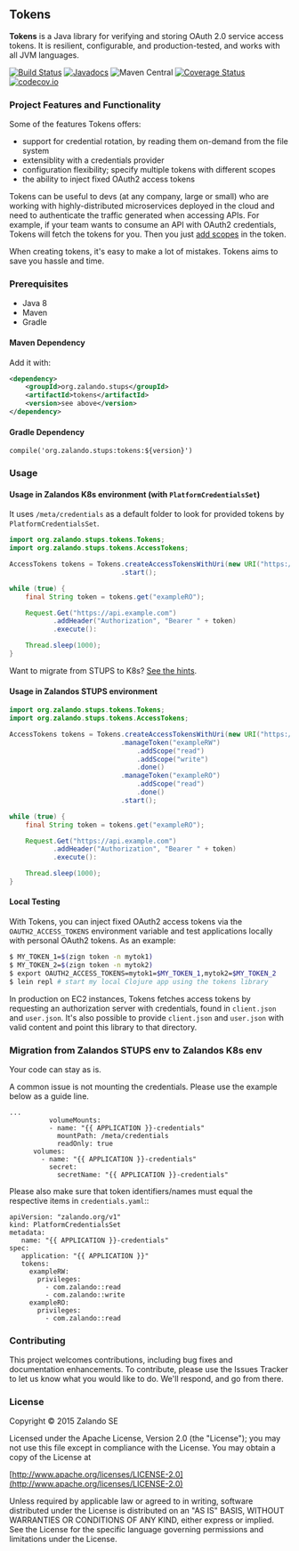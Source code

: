 ## Tokens

**Tokens** is a Java library for verifying and storing OAuth 2.0 service access tokens. It is resilient, configurable, and production-tested, and works with all JVM languages.

[![Build Status](https://travis-ci.org/zalando/tokens.svg?branch=master)](https://travis-ci.org/zalando/tokens)
[![Javadocs](http://www.javadoc.io/badge/org.zalando.stups/tokens.svg)](http://www.javadoc.io/doc/org.zalando.stups/tokens)
![Maven Central](https://img.shields.io/maven-central/v/org.zalando.stups/tokens.svg)
[![Coverage Status](https://coveralls.io/repos/zalando-stups/tokens/badge.svg?branch=master)](https://coveralls.io/r/zalando-stups/tokens?branch=master)
[![codecov.io](https://codecov.io/github/zalando/tokens/coverage.svg?branch=master)](https://codecov.io/github/zalando/tokens?branch=master)

### Project Features and Functionality

Some of the features Tokens offers:

- support for credential rotation, by reading them on-demand from the file system
- extensiblity with a credentials provider
- configuration flexibility; specify multiple tokens with different scopes
- the ability to inject fixed OAuth2 access tokens

Tokens can be useful to devs (at any company, large or small) who are working with highly-distributed microservices deployed in the cloud and need to authenticate the traffic generated when accessing APIs. For example, if your team wants to consume an API with OAuth2 credentials, Tokens will fetch the tokens for you. Then you just [add scopes](#Usage) in the token. 

When creating tokens, it's easy to make a lot of mistakes. Tokens aims to save you hassle and time.

### Prerequisites

- Java 8
- Maven
- Gradle

#### Maven Dependency

Add it with:

```xml
<dependency>
    <groupId>org.zalando.stups</groupId>
    <artifactId>tokens</artifactId>
    <version>see above</version>
</dependency>
```

#### Gradle Dependency

``compile('org.zalando.stups:tokens:${version}') ``

### Usage

#### Usage in Zalandos K8s environment (with `PlatformCredentialsSet`)

It uses `/meta/credentials` as a default folder to look for provided tokens by `PlatformCredentialsSet`.

```java
import org.zalando.stups.tokens.Tokens;
import org.zalando.stups.tokens.AccessTokens;

AccessTokens tokens = Tokens.createAccessTokensWithUri(new URI("https://this.url.will.be.ignored"))
                            .start();

while (true) {
    final String token = tokens.get("exampleRO");

    Request.Get("https://api.example.com")
           .addHeader("Authorization", "Bearer " + token)
           .execute():

    Thread.sleep(1000);
}
```

Want to migrate from STUPS to K8s? [See the hints](#migration-from-zalandos-stups-env-to-zalandos-k8s-env).

#### Usage in Zalandos STUPS environment

```java
import org.zalando.stups.tokens.Tokens;
import org.zalando.stups.tokens.AccessTokens;

AccessTokens tokens = Tokens.createAccessTokensWithUri(new URI("https://example.com/access_tokens"))
                            .manageToken("exampleRW")
                                .addScope("read")
                                .addScope("write")
                                .done()
                            .manageToken("exampleRO")
                                .addScope("read")
                                .done()
                            .start();

while (true) {
    final String token = tokens.get("exampleRO");

    Request.Get("https://api.example.com")
           .addHeader("Authorization", "Bearer " + token)
           .execute():

    Thread.sleep(1000);
}
```

#### Local Testing

With Tokens, you can inject fixed OAuth2 access tokens via the `OAUTH2_ACCESS_TOKENS` environment variable and test applications locally with personal OAuth2 tokens. As an example:

```bash
$ MY_TOKEN_1=$(zign token -n mytok1)
$ MY_TOKEN_2=$(zign token -n mytok2)
$ export OAUTH2_ACCESS_TOKENS=mytok1=$MY_TOKEN_1,mytok2=$MY_TOKEN_2
$ lein repl # start my local Clojure app using the tokens library
```

In production on EC2 instances, Tokens fetches access tokens by requesting an authorization server with credentials, found in `client.json` and `user.json`. It's also possible to provide `client.json` and `user.json` with valid content and point this library to that directory.

### Migration from Zalandos STUPS env to Zalandos K8s env

Your code can stay as is.

A common issue is not mounting the credentials. Please use the example below as a guide line.

```
...
          volumeMounts:
          - name: "{{ APPLICATION }}-credentials"
            mountPath: /meta/credentials
            readOnly: true
      volumes:
        - name: "{{ APPLICATION }}-credentials"
          secret:
            secretName: "{{ APPLICATION }}-credentials"
```

Please also make sure that token identifiers/names must equal the respective items in `credentials.yaml`::

```
apiVersion: "zalando.org/v1"
kind: PlatformCredentialsSet
metadata:
   name: "{{ APPLICATION }}-credentials"
spec:
   application: "{{ APPLICATION }}"
   tokens:
     exampleRW:
       privileges:
         - com.zalando::read
         - com.zalando::write
     exampleRO:
       privileges:
         - com.zalando::read
```

### Contributing

This project welcomes contributions, including bug fixes and documentation enhancements. To contribute, please use the Issues Tracker to let us know what you would like to do. We'll respond, and go from there.

### License

Copyright © 2015 Zalando SE

Licensed under the Apache License, Version 2.0 (the "License");
you may not use this file except in compliance with the License.
You may obtain a copy of the License at

   [http://www.apache.org/licenses/LICENSE-2.0](http://www.apache.org/licenses/LICENSE-2.0)

Unless required by applicable law or agreed to in writing, software
distributed under the License is distributed on an "AS IS" BASIS,
WITHOUT WARRANTIES OR CONDITIONS OF ANY KIND, either express or implied.
See the License for the specific language governing permissions and
limitations under the License.
